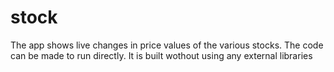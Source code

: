 # stock
The app shows live changes in price values of the various stocks.
The code can be made to run directly. It is built wothout using any external libraries
